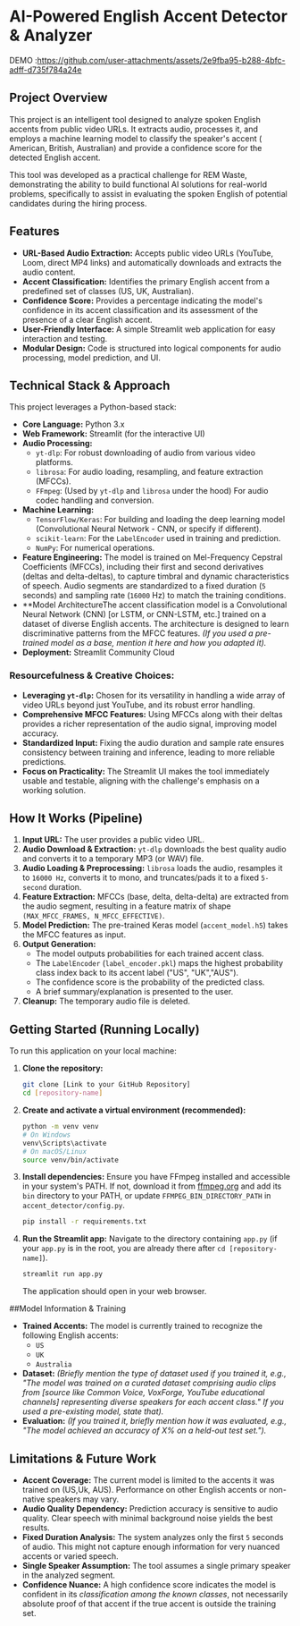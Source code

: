 # AI-Powered English Accent Detector & Analyzer
DEMO :https://github.com/user-attachments/assets/2e9fba95-b288-4bfc-adff-d735f784a24e

## Project Overview

This project is an intelligent tool designed to analyze spoken English accents from public video URLs. It extracts audio, processes it, and employs a machine learning model to classify the speaker's accent ( American, British, Australian) and provide a confidence score for the detected English accent.

This tool was developed as a practical challenge for REM Waste, demonstrating the ability to build functional AI solutions for real-world problems, specifically to assist in evaluating the spoken English of potential candidates during the hiring process.

## Features

*   **URL-Based Audio Extraction:** Accepts public video URLs (YouTube, Loom, direct MP4 links) and automatically downloads and extracts the audio content.
*   **Accent Classification:** Identifies the primary English accent from a predefined set of classes (US, UK, Australian).
*   **Confidence Score:** Provides a percentage indicating the model's confidence in its accent classification and its assessment of the presence of a clear English accent.
*   **User-Friendly Interface:** A simple Streamlit web application for easy interaction and testing.
*   **Modular Design:** Code is structured into logical components for audio processing, model prediction, and UI.

## Technical Stack & Approach

This project leverages a Python-based stack:

*   **Core Language:** Python 3.x
*   **Web Framework:** Streamlit (for the interactive UI)
*   **Audio Processing:**
    *   `yt-dlp`: For robust downloading of audio from various video platforms.
    *   `librosa`: For audio loading, resampling, and feature extraction (MFCCs).
    *   `FFmpeg`: (Used by `yt-dlp` and `librosa` under the hood) For audio codec handling and conversion.
*   **Machine Learning:**
    *   `TensorFlow/Keras`: For building and loading the deep learning model (Convolutional Neural Network - CNN, or specify if different).
    *   `scikit-learn`: For the `LabelEncoder` used in training and prediction.
    *   `NumPy`: For numerical operations.
*   **Feature Engineering:** The model is trained on Mel-Frequency Cepstral Coefficients (MFCCs), including their first and second derivatives (deltas and delta-deltas), to capture timbral and dynamic characteristics of speech. Audio segments are standardized to a fixed duration (`5` seconds) and sampling rate (`16000` Hz) to match the training conditions.
*   **Model ArchitectureThe accent classification model is a Convolutional Neural Network (CNN) [or LSTM, or CNN-LSTM, etc.] trained on a dataset of diverse English accents. The architecture is designed to learn discriminative patterns from the MFCC features. *(If you used a pre-trained model as a base, mention it here and how you adapted it).*
*   **Deployment:** Streamlit Community Cloud

### Resourcefulness & Creative Choices:

*   **Leveraging `yt-dlp`:** Chosen for its versatility in handling a wide array of video URLs beyond just YouTube, and its robust error handling.
*   **Comprehensive MFCC Features:** Using MFCCs along with their deltas provides a richer representation of the audio signal, improving model accuracy.
*   **Standardized Input:** Fixing the audio duration and sample rate ensures consistency between training and inference, leading to more reliable predictions.
*   **Focus on Practicality:** The Streamlit UI makes the tool immediately usable and testable, aligning with the challenge's emphasis on a working solution.

## How It Works (Pipeline)

1.  **Input URL:** The user provides a public video URL.
2.  **Audio Download & Extraction:** `yt-dlp` downloads the best quality audio and converts it to a temporary MP3 (or WAV) file.
3.  **Audio Loading & Preprocessing:** `librosa` loads the audio, resamples it to `16000 Hz`, converts it to mono, and truncates/pads it to a fixed `5-second` duration.
4.  **Feature Extraction:** MFCCs (base, delta, delta-delta) are extracted from the audio segment, resulting in a feature matrix of shape `(MAX_MFCC_FRAMES, N_MFCC_EFFECTIVE)`.
5.  **Model Prediction:** The pre-trained Keras model (`accent_model.h5`) takes the MFCC features as input.
6.  **Output Generation:**
    *   The model outputs probabilities for each trained accent class.
    *   The `LabelEncoder` (`label_encoder.pkl`) maps the highest probability class index back to its accent label ("US", "UK","AUS").
    *   The confidence score is the probability of the predicted class.
    *   A brief summary/explanation is presented to the user.
7.  **Cleanup:** The temporary audio file is deleted.

## Getting Started (Running Locally)

To run this application on your local machine:

1.  **Clone the repository:**
    ```bash
    git clone [Link to your GitHub Repository]
    cd [repository-name]
    ```

2.  **Create and activate a virtual environment (recommended):**
    ```bash
    python -m venv venv
    # On Windows
    venv\Scripts\activate
    # On macOS/Linux
    source venv/bin/activate
    ```

3.  **Install dependencies:**
    Ensure you have FFmpeg installed and accessible in your system's PATH. If not, download it from [ffmpeg.org](https://ffmpeg.org/download.html) and add its `bin` directory to your PATH, or update `FFMPEG_BIN_DIRECTORY_PATH` in `accent_detector/config.py`.
    ```bash
    pip install -r requirements.txt
    ```

4.  **Run the Streamlit app:**
    Navigate to the directory containing `app.py` (if your `app.py` is in the root, you are already there after `cd [repository-name]`).
    ```bash
    streamlit run app.py
    ```
    The application should open in your web browser.

##Model Information & Training

*   **Trained Accents:** The model is currently trained to recognize the following English accents:
    *   `US`
    *   `UK`
    *   `Australia`
*   **Dataset:** *(Briefly mention the type of dataset used if you trained it, e.g., "The model was trained on a curated dataset comprising audio clips from [source like Common Voice, VoxForge, YouTube educational channels] representing diverse speakers for each accent class." If you used a pre-existing model, state that).*
*   **Evaluation:** *(If you trained it, briefly mention how it was evaluated, e.g., "The model achieved an accuracy of X% on a held-out test set.").*

## Limitations & Future Work

*   **Accent Coverage:** The current model is limited to the accents it was trained on (US,Uk, AUS). Performance on other English accents or non-native speakers may vary.
*   **Audio Quality Dependency:** Prediction accuracy is sensitive to audio quality. Clear speech with minimal background noise yields the best results.
*   **Fixed Duration Analysis:** The system analyzes only the first `5` seconds of audio. This might not capture enough information for very nuanced accents or varied speech.
*   **Single Speaker Assumption:** The tool assumes a single primary speaker in the analyzed segment.
*   **Confidence Nuance:** A high confidence score indicates the model is confident in its *classification among the known classes*, not necessarily absolute proof of that accent if the true accent is outside the training set.
